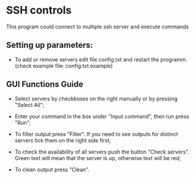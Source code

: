 <h1> SSH controls </h1>

This program could connect to multiple ssh server and execute commands

<h2>Setting up parameters:</h2>

 * To add or remove servers edit file config.txt and restart the programm. (check example file: config.txt.example)


<h2>GUI Functions Guide</h2>

 * Select servers by checkboxes on the right manually or by pressing "Select All";

 * Enter your command in the box under "Input command", then run press "Run";

 * To filter output press "Filter". If you need to see outputs for distinct servers tick them on the right side first;

 * To check the availability of all servers push the button "Check servers". Green text will mean that the server is up, otherwise text will be red;

 * To clean output press "Clean".
